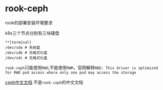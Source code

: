 # rook-ceph
rook的部署安装环境要求

k8s三个节点分别有三块硬盘
```
**[terminal]
/dev/sda # 系统盘
/dev/sdb # 无格式化盘
/dev/sdc # 无格式化盘
```

`rook-ceph`只能使用`RWO`,不能使用`RWM`，官网解释`RBD: This driver is optimized for RWO pod access where only one pod may access the storage`


[ceph中文文档](http://docs.ceph.org.cn/)  不是`rook-ceph`的中文文档
